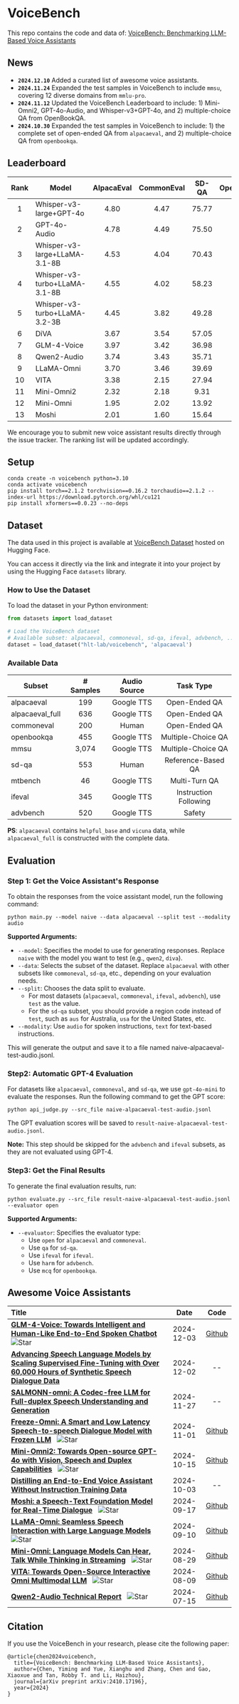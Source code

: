 # VoiceBench

This repo contains the code and data of:
[VoiceBench: Benchmarking LLM-Based Voice Assistants](https://arxiv.org/abs/2410.17196)

## News
* **`2024.12.10`** Added a curated list of awesome voice assistants.
* **`2024.11.24`** Expanded the test samples in VoiceBench to include `mmsu`, covering 12 diverse domains from `mmlu-pro`.
* **`2024.11.12`** Updated the VoiceBench Leaderboard to include: 1) Mini-Omni2, GPT-4o-Audio, and Whisper-v3+GPT-4o, and 2) multiple-choice QA from OpenBookQA.
* **`2024.10.30`** Expanded the test samples in VoiceBench to include: 1) the complete set of open-ended QA from `alpacaeval`, and 2) multiple-choice QA from `openbookqa`.

## Leaderboard

| Rank | Model                         | AlpacaEval | CommonEval | SD-QA | OpenBookQA | IFEval | AdvBench | Overall |
|:----:|-------------------------------|:----------:|:----------:|:-----:|:----------:|:------:|:--------:|:-------:|
|  1   | Whisper-v3-large+GPT-4o       |    4.80    |    4.47    | 75.77 |   92.97    | 76.51  |  98.27   |  88.15  |
|  2   | GPT-4o-Audio                  |    4.78    |    4.49    | 75.50 |   89.23    | 76.02  |  98.65   |  87.45  |
|  3   | Whisper-v3-large+LLaMA-3.1-8B |    4.53    |    4.04    | 70.43 |   81.54    | 69.53  |  98.08   |  81.83  |
|  4   | Whisper-v3-turbo+LLaMA-3.1-8B |    4.55    |    4.02    | 58.23 |   72.09    | 71.12  |  98.46   |  78.55  |
|  5   | Whisper-v3-turbo+LLaMA-3.2-3B |    4.45    |    3.82    | 49.28 |   60.66    | 69.71  |  98.08   |  73.86  |
|  6   | DiVA                          |    3.67    |    3.54    | 57.05 |   25.49    | 39.15  |  98.27   |  60.69  |
|  7   | GLM-4-Voice                   |    3.97    |    3.42    | 36.98 |   53.41    | 25.92  |  88.08   |  58.70  |
|  8   | Qwen2-Audio                   |    3.74    |    3.43    | 35.71 |   49.45    | 26.33  |  96.73   |  58.62  |
|  9   | LLaMA-Omni                    |    3.70    |    3.46    | 39.69 |   27.47    | 14.87  |  11.35   |  39.44  |
|  10  | VITA                          |    3.38    |    2.15    | 27.94 |   29.01    | 22.82  |  26.73   |  36.18  |
|  11  | Mini-Omni2                    |    2.32    |    2.18    | 9.31  |   26.59    | 11.56  |  57.50   |  32.49  |
|  12  | Mini-Omni                     |    1.95    |    2.02    | 13.92 |   26.59    | 13.58  |  37.12   |  28.44  |
|  13  | Moshi                         |    2.01    |    1.60    | 15.64 |   25.93    | 10.12  |  44.23   |  28.02  |


We encourage you to submit new voice assistant results directly through the issue tracker. The ranking list will be updated accordingly.

## Setup
```shell
conda create -n voicebench python=3.10
conda activate voicebench
pip install torch==2.1.2 torchvision==0.16.2 torchaudio==2.1.2 --index-url https://download.pytorch.org/whl/cu121
pip install xformers==0.0.23 --no-deps
```

## Dataset

The data used in this project is available at [VoiceBench Dataset](https://huggingface.co/datasets/hlt-lab/voicebench) hosted on Hugging Face.

You can access it directly via the link and integrate it into your project by using the Hugging Face `datasets` library.

### How to Use the Dataset

To load the dataset in your Python environment:

```python
from datasets import load_dataset

# Load the VoiceBench dataset
# Available subset: alpacaeval, commoneval, sd-qa, ifeval, advbench, ...
dataset = load_dataset("hlt-lab/voicebench", 'alpacaeval')
```

### Available Data

| Subset          | # Samples | Audio Source |       Task Type       |
|-----------------|:---------:|:------------:|:---------------------:|
| alpacaeval      |    199    |  Google TTS  |     Open-Ended QA     |
| alpacaeval_full |    636    |  Google TTS  |     Open-Ended QA     |
| commoneval      |    200    |    Human     |     Open-Ended QA     |
| openbookqa      |    455    |  Google TTS  |  Multiple-Choice QA   |
| mmsu            |    3,074  |  Google TTS  |  Multiple-Choice QA   |
| sd-qa           |    553    |    Human     |  Reference-Based QA   |
| mtbench         |    46     |  Google TTS  |     Multi-Turn QA     |
| ifeval          |    345    |  Google TTS  | Instruction Following |
| advbench        |    520    |  Google TTS  |        Safety         |


**PS**: `alpacaeval` contains `helpful_base` and `vicuna` data, while `alpacaeval_full` is constructed with the complete data.


## Evaluation
### Step 1: Get the Voice Assistant's Response
To obtain the responses from the voice assistant model, run the following command:
```shell
python main.py --model naive --data alpacaeval --split test --modality audio
```

**Supported Arguments:**
- `--model`: Specifies the model to use for generating responses. Replace `naive` with the model you want to test (e.g., `qwen2`, `diva`).
- `--data`: Selects the subset of the dataset. Replace `alpacaeval` with other subsets like `commoneval`, `sd-qa`, etc., depending on your evaluation needs.
- `--split`: Chooses the data split to evaluate.
    - For most datasets (`alpacaeval`, `commoneval`, `ifeval`, `advbench`), use `test` as the value.
    - For the `sd-qa` subset, you should provide a region code instead of `test`, such as `aus` for Australia, `usa` for the United States, etc.
- `--modality`: Use `audio` for spoken instructions, `text` for text-based instructions.

This will generate the output and save it to a file named naive-alpacaeval-test-audio.jsonl.

### Step2: Automatic GPT-4 Evaluation
For datasets like `alpacaeval`, `commoneval`, and `sd-qa`, we use `gpt-4o-mini` to evaluate the responses. Run the following command to get the GPT score:
```shell
python api_judge.py --src_file naive-alpacaeval-test-audio.jsonl
```
The GPT evaluation scores will be saved to `result-naive-alpacaeval-test-audio.jsonl`.

**Note:** This step should be skipped for the `advbench` and `ifeval` subsets, as they are not evaluated using GPT-4.

### Step3: Get the Final Results
To generate the final evaluation results, run:
```shell
python evaluate.py --src_file result-naive-alpacaeval-test-audio.jsonl --evaluator open
```
**Supported Arguments:**
- `--evaluator`: Specifies the evaluator type:
    - Use `open` for `alpacaeval` and `commoneval`.
    - Use `qa` for `sd-qa`.
    - Use `ifeval` for `ifeval`.
    - Use `harm` for `advbench`.
    - Use `mcq` for `openbookqa`.

## Awesome Voice Assistants
| Title                                                                                                                                                                                                                              |    Date    |                        Code                        |
|:-----------------------------------------------------------------------------------------------------------------------------------------------------------------------------------------------------------------------------------|:----------:|:--------------------------------------------------:|
| [**GLM-4-Voice: Towards Intelligent and Human-Like End-to-End Spoken Chatbot**](https://arxiv.org/abs/2412.02612) &nbsp; ![Star](https://img.shields.io/github/stars/THUDM/GLM-4-Voice.svg?style=social&label=Star)                | 2024-12-03 |   [Github](https://github.com/THUDM/GLM-4-Voice)   |
| [**Advancing Speech Language Models by Scaling Supervised Fine-Tuning with Over 60,000 Hours of Synthetic Speech Dialogue Data**](https://arxiv.org/abs/2412.01078)                                                                | 2024-12-02 |                         --                         |
| [**SALMONN-omni: A Codec-free LLM for Full-duplex Speech Understanding and Generation**](https://arxiv.org/abs/2411.18138)                                                                                                         | 2024-11-27 |                         --                         |
| [**Freeze-Omni: A Smart and Low Latency Speech-to-speech Dialogue Model with Frozen LLM**](https://arxiv.org/abs/2411.00774) &nbsp; ![Star](https://img.shields.io/github/stars/VITA-MLLM/Freeze-Omni.svg?style=social&label=Star) | 2024-11-01 | [Github](https://github.com/VITA-MLLM/Freeze-Omni) |
| [**Mini-Omni2: Towards Open-source GPT-4o with Vision, Speech and Duplex Capabilities**](https://arxiv.org/abs/2410.11190) &nbsp; ![Star](https://img.shields.io/github/stars/gpt-omni/mini-omni2.svg?style=social&label=Star)     | 2024-10-15 |  [Github](https://github.com/gpt-omni/mini-omni2)  |
| [**Distilling an End-to-End Voice Assistant Without Instruction Training Data**](https://arxiv.org/abs/2410.02678)                                                                                                                 | 2024-10-03 |                         --                         |
| [**Moshi: a Speech-Text Foundation Model for Real-Time Dialogue**](https://arxiv.org/abs/2410.00037) &nbsp; ![Star](https://img.shields.io/github/stars/kyutai-labs/moshi.svg?style=social&label=Star)                             | 2024-09-17 |   [Github](https://github.com/kyutai-labs/moshi)   |
| [**LLaMA-Omni: Seamless Speech Interaction with Large Language Models**](https://arxiv.org/abs/2409.06666) &nbsp; ![Star](https://img.shields.io/github/stars/ictnlp/LLaMA-Omni.svg?style=social&label=Star)                       | 2024-09-10 |   [Github](https://github.com/ictnlp/LLaMA-Omni)   |
| [**Mini-Omni: Language Models Can Hear, Talk While Thinking in Streaming**](https://arxiv.org/abs/2408.16725) &nbsp; ![Star](https://img.shields.io/github/stars/gpt-omni/mini-omni.svg?style=social&label=Star)                   | 2024-08-29 |  [Github](https://github.com/gpt-omni/mini-omni)   |
| [**VITA: Towards Open-Source Interactive Omni Multimodal LLM**](https://arxiv.org/abs/2408.05211) &nbsp; ![Star](https://img.shields.io/github/stars/VITA-MLLM/VITA.svg?style=social&label=Star)                                   | 2024-08-09 |    [Github](https://github.com/VITA-MLLM/VITA)     |
| [**Qwen2-Audio Technical Report**](https://arxiv.org/abs/2407.10759) &nbsp; ![Star](https://img.shields.io/github/stars/QwenLM/Qwen2-Audio.svg?style=social&label=Star)                                                            | 2024-07-15 |  [Github](https://github.com/QwenLM/Qwen2-Audio)   |


## Citation
If you use the VoiceBench in your research, please cite the following paper:
```
@article{chen2024voicebench,
  title={VoiceBench: Benchmarking LLM-Based Voice Assistants},
  author={Chen, Yiming and Yue, Xianghu and Zhang, Chen and Gao, Xiaoxue and Tan, Robby T. and Li, Haizhou},
  journal={arXiv preprint arXiv:2410.17196},
  year={2024}
}
```
